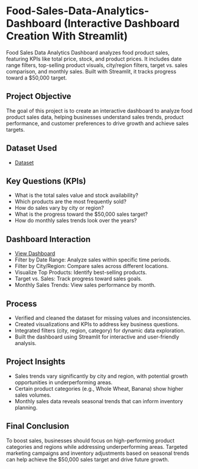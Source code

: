 # Food-Sales-Data-Analytics-Dashboard (Interactive Dashboard Creation With Streamlit)
Food Sales Data Analytics Dashboard analyzes food product sales, featuring KPIs like total price, stock, and product prices. It includes date range filters, top-selling product visuals, city/region filters, target vs. sales comparison, and monthly sales. Built with Streamlit, it tracks progress toward a $50,000 target.

## Project Objective
The goal of this project is to create an interactive dashboard to analyze food product sales data, helping businesses understand sales trends, product performance, and customer preferences to drive growth and achieve sales targets.

## Dataset Used
- <a href="https://github.com/Khairunsa/Food-Sales-Dashboard/blob/main/foodsales.xlsx">Dataset</a>

## Key Questions (KPIs)
- What is the total sales value and stock availability?
- Which products are the most frequently sold?
- How do sales vary by city or region?
- What is the progress toward the $50,000 sales target?
- How do monthly sales trends look over the years?

## Dashboard Interaction
- <a href="https://github.com/Khairunsa/Food-Sales-Dashboard/blob/main/Food%20Sales%20Dashboard%20Image.PNG">View Dashboard</a>
- Filter by Date Range: Analyze sales within specific time periods.
- Filter by City/Region: Compare sales across different locations.
- Visualize Top Products: Identify best-selling products.
- Target vs. Sales: Track progress toward sales goals.
- Monthly Sales Trends: View sales performance by month.

## Process
- Verified and cleaned the dataset for missing values and inconsistencies.
- Created visualizations and KPIs to address key business questions.
- Integrated filters (city, region, category) for dynamic data exploration.
- Built the dashboard using Streamlit for interactive and user-friendly analysis.

## Project Insights
- Sales trends vary significantly by city and region, with potential growth opportunities in underperforming areas.
- Certain product categories (e.g., Whole Wheat, Banana) show higher sales volumes.
- Monthly sales data reveals seasonal trends that can inform inventory planning.

## Final Conclusion
To boost sales, businesses should focus on high-performing product categories and regions while addressing underperforming areas. Targeted marketing campaigns and inventory adjustments based on seasonal trends can help achieve the $50,000 sales target and drive future growth.
